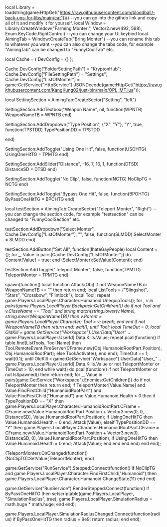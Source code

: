 local Library = loadstring(game:HttpGet("https://raw.githubusercontent.com/bloodball/-back-ups-for-libs/main/cat"))() --you can go into the github link and copy all of it and modify it for yourself.
local Window = Library:CreateWindow("Farming Monter:", Vector2.new(492, 598), Enum.KeyCode.RightControl) --you can change your UI keybind
local AimingTab = Window:CreateTab("Bring Monter") --you can rename this tab to whatever you want --you can also change the tabs code, for example "AimingTab" can be changed to "FunnyCoolTab" etc.

local Cache = { DevConfig = {} };

Cache.DevConfig["FolderSettingPath"] = "KryptonHub";
Cache.DevConfig["FileSettingPath"] = "Settings";
Cache.DevConfig["ListOfMonter"] = game:GetService("HttpService"):JSONDecode(game:HttpGet("https://raw.githubusercontent.com/KangKung02/just-bin/main/OPL_MT.lua"));

local SettingSection = AimingTab:CreateSector("Setting", "left")

SettingSection:AddTextbox("Weapon Name", nil, function(WPNTB)
    WeaponNameTB = WPNTB
end)


SettingSection:AddDropdown("Type Position", {"X", "Y"}, "Y", true, function(TPSTDD)
    TypePositionDD = TPSTDD

end)

SettingSection:AddToggle("Using One Hit", false, function(USOHTG)
    UsingOneHitTG = TPMTG
end)

SettingSection:AddSlider("Distance", -16, 7, 16, 1, function(DTSD)
    DistanceSD = DTSD
end)

SettingSection:AddToggle("No Clip", false, function(NCTG)
    NoClipTG = NCTG
end)

SettingSection:AddToggle("Bypass One Hit", false, function(BPOHTG)
    ByPassOneHitTG = BPOHTG
end)

local testSection = AimingTab:CreateSector("Teleport Monter", "Right")  --you can  change the section code, for example "testsection" can be changed to "FunnyCoolSection" etc.

testSection:AddDropdown("Select Monter", Cache.DevConfig["ListOfMonter"], "", false, function(SLMDD)
SelectMonter = SLMDD
end)

testSection:AddButton("Set All", function(IhateGayPeople)
    local Content = {};
    for _, Value in pairs(Cache.DevConfig["ListOfMonter"]) do
        Content[Value] = true;
    end
    (SelectMonter):SetValue(Content);
end)

testSection:AddToggle("Teleport Monter", false, function(TPMTG)
    TeleportMonter = TPMTG
end)


spawn(function()
    local function Attack(Obj)
        if not WeaponNameTB or WeaponNameTB == "" then return end;
        local ListTools = {"Slingshot", "Stars", "Crossbow", "Flintlock"};
        local Tool;
        repeat
            game.Players.LocalPlayer.Character.Humanoid:UnequipTools();
            for _, v in pairs(game.Players.LocalPlayer.Backpack:GetChildren()) do
                if not Tool and v.ClassName == "Tool" and string.match(string.lower(v.Name), string.lower(WeaponNameTB)) then
                    v.Parent = game.Players.LocalPlayer.Character;
                    Tool = v;
                    break;
                end
            end
            if not WeaponNameTB then return end;
            wait();
        until Tool;
        local TimeOut = 0;
        local OldKill = game:GetService("Workspace").UserData["User_" .. game.Players.LocalPlayer.UserId].Data.Kills.Value;
        repeat
            pcall(function()
                if table.find(ListTools, Tool.Name) then
                    Tool.RemoteEvent:FireServer(CFrame.new(Obj.HumanoidRootPart.Position), Obj.HumanoidRootPart);
                else
                    Tool:Activate();
                end
            end);
            TimeOut += 1;
            wait(0.1);
        until OldKill < game:GetService("Workspace").UserData["User_" .. game.Players.LocalPlayer.UserId].Data.Kills.Value or not TeleportMonter or TimeOut > 10;
    end
    while wait() do
        pcall(function()
            if not TeleportMonter or not IsSpawned() then return end;
            for _, Value in pairs(game:GetService("Workspace").Enemies:GetChildren()) do
                if not TeleportMonter then return end;
                if TeleportMonter[Value.Name] and Value:FindFirstChild("HumanoidRootPart") and Value:FindFirstChild("Humanoid") and Value.Humanoid.Health > 0 then
                    if TypePositionDD == "X" then
                        game.Players.LocalPlayer.Character.HumanoidRootPart.CFrame = CFrame.new(Value.HumanoidRootPart.Position + Vector3.new(0, 0, DistanceSD), Value.HumanoidRootPart.Position);
                        if UsingOneHitTG then Value.Humanoid.Health = 0 end;
                        Attack(Value);
                    elseif TypePositionDD == "Y" then
                        game.Players.LocalPlayer.Character.HumanoidRootPart.CFrame = CFrame.new(Value.HumanoidRootPart.Position + Vector3.new(0, DistanceSD, 0), Value.HumanoidRootPart.Position);
                        if UsingOneHitTG then Value.Humanoid.Health = 0 end;
                        Attack(Value);
                    end
                end
            end
        end)
    end
end);

(TeleportMonter):OnChanged(function()
    (NoClipTG):SetValue(TeleportMonter);
end)

game:GetService("RunService").Stepped:Connect(function()
    if NoClipTG and game.Players.LocalPlayer.Character:FindFirstChild("Humanoid") then
        game.Players.LocalPlayer.Character.Humanoid:ChangeState(11)
    end
end)

game:GetService("RunService").RenderStepped:Connect(function()
    if ByPassOneHitTG then
        setscriptable(game.Players.LocalPlayer, "SimulationRadius", true);
        game.Players.LocalPlayer.SimulationRadius = math.huge * math.huge;
    end
end);

game.Players.LocalPlayer.SimulationRadiusChanged:Connect(function(radius)
    if ByPassOneHitTG then
        radius = 9e9;
        return radius;
    end
end);

      
